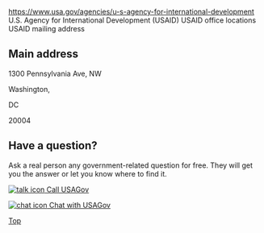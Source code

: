 

https://www.usa.gov/agencies/u-s-agency-for-international-development
U.S. Agency for International Development (USAID)
USAID office locations
USAID mailing address

Main address
------------

1300 Pennsylvania Ave, NW
  

Washington,

DC

20004

Have a question?
----------------

Ask a real person any government-related question for free. They will get you the answer or let you know where to find it.

[![talk icon](https://www.usa.gov/themes/custom/usagov/images/ICONS_talk.png)
Call USAGov](https://www.usa.gov/phone)

[![chat icon](https://www.usa.gov/themes/custom/usagov/images/ICONS_chat.png)
Chat with USAGov](https://www.usa.gov/chat)

[Top](#main-content)
